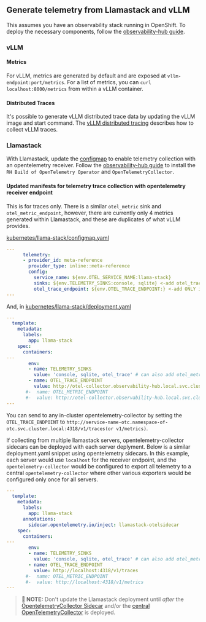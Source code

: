 ## Generate telemetry from Llamastack and vLLM

This assumes you have an observability stack running in OpenShift. To deploy the necessary components,
follow the [observability-hub guide](./README.md).

### vLLM

#### Metrics

For vLLM, metrics are generated by default and are exposed at `vllm-endpoint:port/metrics`. For a list of metrics,
you can `curl localhost:8000/metrics` from within a vLLM container.

#### Distributed Traces

It's possible to generate vLLM distributed trace data by updating the vLLM image and start command.
The [vLLM distributed tracing](./vllm-distributed-tracing.md) describes how to collect vLLM traces.

### Llamastack

With Llamastack, update the [configmap](../llama-stack/configmap.yaml) to enable telemetry collection with an opentelemetry receiver.
Follow the [observability-hub guide](./README.md) to install the `RH Build of OpenTelemetry Operator` and
`OpenTelemetryCollector`.

#### Updated manifests for telemetry trace collection with opentelemetry receiver endpoint

This is for traces only. There is a similar `otel_metric` sink and `otel_metric_endpoint`, however, there are currently
only 4 metrics generated within Llamastack, and these are duplicates of what vLLM provides.

[kubernetes/llama-stack/configmap.yaml](../llama-stack/configmap.yaml)

```yaml
---
      telemetry:
      - provider_id: meta-reference
        provider_type: inline::meta-reference
        config:
          service_name: ${env.OTEL_SERVICE_NAME:llama-stack}
          sinks: ${env.TELEMETRY_SINKS:console, sqlite} <-add otel_trace and/or otel_metric in deployment.yaml below
          otel_trace_endpoint: ${env.OTEL_TRACE_ENDPOINT:} <-add ONLY if opentelemetry receiver endpoint is available.
---
```
And, in [kubernetes/llama-stack/deployment.yaml](../llama-stack/deployment.yaml)

```yaml
---
  template:
    metadata:
      labels:
        app: llama-stack
    spec:
      containers:
---
        env:
        - name: TELEMETRY_SINKS
          value: 'console, sqlite, otel_trace' # can also add otel_metric if collecting metrics
        - name: OTEL_TRACE_ENDPOINT
          value: http://otel-collector.observability-hub.local.svc.cluster:4318/v1/traces
       #-  name: OTEL_METRIC_ENDPOINT
       #-  value: http://otel-collector.observability-hub.local.svc.cluster:4318/v1/metrics
---
```

You can send to any in-cluster opentelemetry-collector by setting the
`OTEL_TRACE_ENDPOINT` to `http://service-name-otc.namespace-of-otc.svc.cluster.local:4318/v1/traces(or v1/metrics)`.

If collecting from multiple llamastack servers, opentelemetry-collector sidecars can be deployed
with each server deplyment. Below is a similar deployment.yaml snippet using opentelemetry sidecars.
In this example, each server would use `localhost` for the receiver endpoint, and the `opentelemetry-collector` would be
configured to export all telemetry to a central `opentelemetry-collector` where other various exporters would be configured
only once for all servers.

```yaml
---
  template:
    metadata:
      labels:
        app: llama-stack
      annotations:
        sidecar.opentelemetry.io/inject: llamastack-otelsidecar
    spec:
      containers:
---
        env:
        - name: TELEMETRY_SINKS
          value: 'console, sqlite, otel_trace' # can also add otel_metric if collecting metrics
        - name: OTEL_TRACE_ENDPOINT
          value: http://localhost:4318/v1/traces
       #-  name: OTEL_METRIC_ENDPOINT
       #-  value: http://localhost:4318/v1/metrics
---
```

> **📝 NOTE:** Don't update the Llamastack deployment until _after_
> the [OpentelemetryCollector Sidecar](./otel-collector/otel-collector-llamastack-sidecar.yaml)
> and/or the [central OpenTelemetryCollector](./otel-collector/otel-collector.yaml) is deployed.
